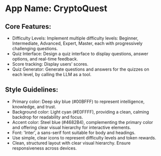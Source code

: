 # **App Name**: CryptoQuest

## Core Features:

- Difficulty Levels: Implement multiple difficulty levels: Beginner, Intermediate, Advanced, Expert, Master, each with progressively challenging questions.
- Quiz Interface: Design a quiz interface to display questions, answer options, and real-time feedback.
- Score tracking: Display users’ scores.
- Quiz Generator: Generate questions and answers for the quizzes on each level, by calling the LLM as a tool.

## Style Guidelines:

- Primary color: Deep sky blue (#00BFFF) to represent intelligence, knowledge, and trust.
- Background color: Light cyan (#E0FFFF), providing a clean, calming backdrop for readability and focus.
- Accent color: Steel blue (#4682B4), complementing the primary color and offering clear visual hierarchy for interactive elements.
- Font: 'Inter', a sans-serif font suitable for body and headings.
- Use simple, clear icons to represent difficulty levels and token rewards.
- Clean, structured layout with clear visual hierarchy. Ensure responsiveness across devices.